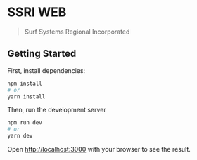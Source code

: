 # SSRI WEB

> Surf Systems Regional Incorporated

## Getting Started

First, install dependencies:

```bash
npm install
# or
yarn install
```

Then, run the development server

```bash
npm run dev
# or
yarn dev
```

Open [http://localhost:3000](http://localhost:3000) with your browser to see the result.
